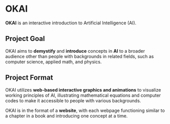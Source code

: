 # OKAI

**OKAI** is an interactive introduction to Artificial Intelligence (AI).

## Project Goal
OKAI aims to **demystify** and **introduce** concepts in **AI** to a broader audience other than people with backgrounds in related fields, such as computer science, applied math, and physics.

## Project Format
OKAI utilizes **web-based interactive graphics and animations** to visualize working principles of AI, illustrating mathematical equations and computer codes to make it accessible to people with various backgrounds.

OKAI is in the format of a **website**, with each webpage functioning similar to a chapter in a book and introducing one concept at a time.
